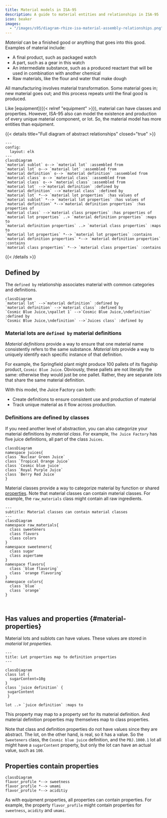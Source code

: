 ```yaml
---
title: Material models in ISA-95
description: A guide to material entities and relationships in ISA-95
icon: beaker
images: 
  - "/images/s95/diagram-rhize-isa-material-assembly-relationships.png"
---
```


_Material_ can be a finished good or anything that goes into this good.
Examples of material include:
- A final product, such as packaged watch
- A part, such as a gear in this watch 
- An intermediate substance, such as a produced reactant that will be used in combination with another chemical
- Raw materials, like the flour and water that make dough

All manufacturing involves material transformation.
Some material goes in; new material goes out; and this process repeats until the final good is produced.

Like [equipment]({{< relref "equipment" >}}), material can have classes and properties.
However, ISA-95 also can model the existence and production of every unique material component, or lot.
So, the material model has more entities than equipment.


{{< details title="Full diagram of abstract relationships" closed="true" >}}

```mermaid
---
config:
  layout: elk
---
classDiagram
`material sublot` o--> `material lot` :assembled from
`material lot` o--> `material lot` :assembled from
`material definition` o--> `material definition` :assembled from
`material class` o--> `material class` :assembled from
`material class` o--> `material class` :assembled from
`material lot` -->`material definition` :defined by
`material definition` -->`material class` :defined by
`material lot` *--> `material lot properties` :has values of
`material sublot` *--> `material lot properties` :has values of
`material definition` *-->`material definition properties` :has properties of
`material class` -->`material class properties` :has properties of
`material lot properties` ..> `material definition properties` :maps to
`material definition properties` ..> `material class properties` :maps to
`material lot properties` *--> `material lot properties` :contains
`material definition properties` *--> `material definition properties` :contains
`material class properties` *--> `material class properties` :contains
```

{{< /details >}}

## Defined by

The `defined by` relationship associates material with common categories and definitions. 

```mermaid
classDiagram
`material lot` -->`material definition` :defined by
`material definition` -->`material class` :defined by
`Cosmic Blue Juice,\npallet 1` -->`Cosmic Blue Juice,\ndefinition` :defined by
`Cosmic Blue Juice,\ndefinition` -->`Juices class` :defined by
```

### Material lots are `defined by` material definitions

_Material definitions_ provide a way to ensure that one material name consistently refers to the same substance.
_Material lots_ provide a way to uniquely identify each specific instance of that definition.

For example, the Springfield plant might produce 100 pallets of its flagship product, `Cosmic Blue Juice`.
Obviously, these pallets are not literally the same: otherwise they would just be one pallet.
Rather, they are separate _lots_ that share the same material definition.


With this model, the Juice Factory can both:
- Create definitions to ensure consistent use and production of material
- Track unique material as it flow across production.

### Definitions are defined by classes

If you need another level of abstraction, you can also categorize your material definitions by _material class_.
For example, `The Juice Factory` has five juice definitions, all part of the class `Juices`.

```mermaid
classDiagram
namespace juices{
class `Nuclear Green Juice`
class `Tropical Orange Juice`
class `Cosmic blue juice`
class `Royal Purple Juice`
class `Berry Red Juice`
}

```

Material classes provide a way to categorize material by function or shared [properties]({#material-properties}).
Note that material classes can contain material classes. For example, the `raw_materials` class might contain all raw ingredients.

```mermaid
---
subtitle: Material classes can contain material classes
---
classDiagram
namespace raw_materials{
  class sweeteners
  class flavors
  class colors
}
namespace sweeteners{
  class sugar
  class aspertame
}
namespace flavors{
  class `blue flavoring`
  class `orange flavoring`
}
namespace colors{
  class `blue`
  class `orange`
}



```

## Has values and properties {#material-properties}

Material lots and sublots can have values.
These values are stored in _material lot properties_.

```mermaid
---
title: Lot properties map to definition properties
---

classDiagram
class lot {
  sugarContent=10g
}
class `juice definition` {
 sugarContent
 }

lot ..> `juice definition` :maps to
```
  
This property may map to a property set for its material definition. And material definition properties may themselves map to class properties.

Note that class and definition properties do not have values since they are abstract. The lot, on the other hand, is real, so it has a value.
So the `Sweeteners` class, the `Cosmic blue juice` definition, and the `PBJ.1000.1` lot all might have a `sugarContent` property, but only the lot can have an actual value, such as `100`.


## Properties contain properties

```mermaid
classDiagram
flavor_profile *--> sweetness
flavor_profile *--> umami
flavor_profile *--> aciditiy

```

As with equipment properties, all properties can contain properties.
For example, the property `flavor_profile` might contain properties for `sweetness`, `acidity` and `umami`.
